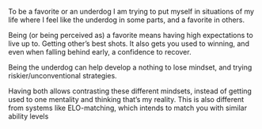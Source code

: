 To be a favorite or an underdog
I  am trying to put myself in situations of my life where I feel like the underdog in some parts, and a favorite in others. 

Being (or being perceived as) a favorite means having high expectations to live up to. Getting other’s best shots. It also gets you used to winning, and even when falling behind early, a confidence to recover.

Being the underdog can help develop a nothing to lose mindset, and trying riskier/unconventional strategies. 

Having both allows contrasting these different mindsets, instead of getting used to one mentality and thinking that’s my reality.  This is also different from systems like ELO-matching, which intends to match you with similar ability levels
